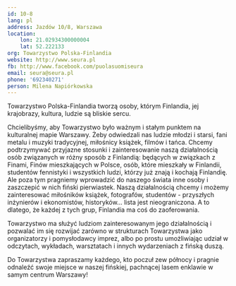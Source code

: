 ```yaml
---
id: 10-8
lang: pl
address: Jazdów 10/8, Warszawa
location:
    lon: 21.02934300000004
    lat: 52.222133
org: Towarzystwo Polska-Finlandia
website: http://www.seura.pl
fb: http://www.facebook.com/puolasuomiseura
email: seura@seura.pl
phone: '692340271'
person: Milena Napiórkowska
---
```

Towarzystwo Polska-Finlandia tworzą osoby, którym Finlandia, jej krajobrazy, kultura, ludzie są bliskie sercu.

Chcielibyśmy, aby Towarzystwo było ważnym i stałym punktem na kulturalnej mapie Warszawy. Żeby odwiedzali nas ludzie młodzi i starsi, fani metalu i muzyki tradycyjnej, miłośnicy książek, filmów i tańca. Chcemy podtrzymywać przyjazne stosunki i zainteresowanie naszą działalnością osób związanych w różny sposób z Finlandią: będących w związkach z Finami, Finów mieszkających w Polsce, osób, które mieszkały w Finlandii, studentów fennistyki i wszystkich ludzi, którzy już znają i kochają Finlandię. Ale poza tym pragniemy wprowadzić do naszego świata inne osoby i zaszczepić w nich fiński pierwiastek. Naszą działalnością chcemy i możemy zainteresować miłośników książek, fotografów, studentów - przyszłych inżynierów i ekonomistów, historyków... lista jest nieograniczona. A to dlatego, że każdej z tych grup, Finlandia ma coś do zaoferowania.

Towarzystwo ma służyć ludziom zainteresowanym jego działalnością i pozwalać im się rozwijać zarówno w strukturach Towarzystwa jako organizatorzy i pomysłodawcy imprez, albo po prostu umożliwiając udział w odczytach, wykładach, warsztatach i innych wydarzeniach z fińską duszą.

Do Towarzystwa zapraszamy każdego, kto poczuł zew północy i pragnie odnaleźć swoje miejsce w naszej fińskiej, pachnącej lasem enklawie w samym centrum Warszawy!
